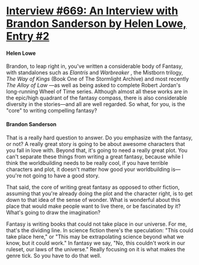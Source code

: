 # [Interview #669: An Interview with Brandon Sanderson by Helen Lowe, Entry #2](https://www.theoryland.com/intvmain.php?i=669#2)

#### Helen Lowe

Brandon, to leap right in, you've written a considerable body of Fantasy, with standalones such as
*Elantris*
and
*Warbreaker*
, the Mistborn trilogy,
*The Way of Kings*
(Book One of The Stormlight Archive) and most recently
*The Alloy of Law*
—as well as being asked to complete Robert Jordan's long-running Wheel of Time series. Although almost all these works are in the epic/high quadrant of the fantasy compass, there is also considerable diversity in the stories—and all are well regarded. So what, for you, is the "core" to writing compelling fantasy?

#### Brandon Sanderson

That is a really hard question to answer. Do you emphasize with the fantasy, or not? A really great story is going to be about awesome characters that you fall in love with. Beyond that, it's going to need a really great plot. You can't separate these things from writing a great fantasy, because while I think the worldbuilding needs to be really cool, if you have terrible characters and plot, it doesn't matter how good your worldbuilding is—you're not going to have a good story.

That said, the core of writing great fantasy as opposed to other fiction, assuming that you're already doing the plot and the character right, is to get down to that idea of the sense of wonder. What is wonderful about this place that would make people want to live there, or be fascinated by it? What's going to draw the imagination?

Fantasy is writing books that could not take place in our universe. For me, that's the dividing line. In science fiction there's the speculation: "This could take place here," or "This may be extrapolating science beyond what we know, but it could work." In fantasy we say, "No, this couldn't work in our ruleset, our laws of the universe." Really focusing on it is what makes the genre tick. So you have to do that well.

